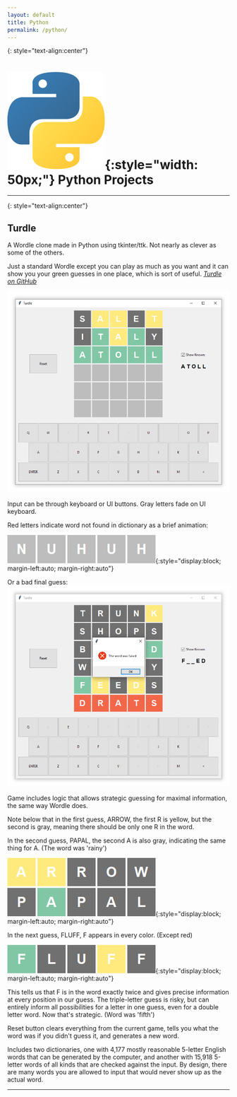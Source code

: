 ```yaml
---
layout: default
title: Python
permalink: /python/
---
```


{: style="text-align:center"}
# ![py](/assets/py.svg){:style="width: 50px;"} **Python Projects**

***

{: style="text-align:center"}
## **Turdle**
A Wordle clone made in Python using tkinter/ttk. Not nearly as clever as some of the others.

Just a standard Wordle except you can play as much as you want and it can show you your green guesses
in one place, which is sort of useful. *[Turdle on GitHub](https://github.com/Athen-H/Turdle)*

![Turdle](/assets/turdle1.png)

Input can be through keyboard or UI buttons. Gray letters fade on UI keyboard.

Red letters indicate word not found in dictionary as a brief animation:

![Nope](/assets/nuhuh.gif){:style="display:block; margin-left:auto; margin-right:auto"}

Or a bad final guess:
![Bad](/assets/turdle2.png)

Game includes logic that allows strategic guessing for maximal information, the same way Wordle does.

Note below that in the first guess, ARROW,
the first R is yellow, but the second is gray, meaning there should be only one 
R in the word.

In the second guess, PAPAL, the second A is also gray, indicating the same thing for A. (The word was 'rainy')

![PAPAL](/assets/papal.png){:style="display:block; margin-left:auto; margin-right:auto"}

In the next guess, FLUFF, F appears in every color. (Except red)

![FLUFF](/assets/fluff.png){:style="display:block; margin-left:auto; margin-right:auto"}

This tells us that F is in the word exactly twice and gives precise information at every position in our guess.
The triple-letter guess is risky, but can entirely inform all possibilities for a letter in one guess, even for a double letter word.
Now that's strategic. (Word was 'fifth')

Reset button clears everything from the current game, tells you what the word was
if you didn't guess it, and generates a new word.

Includes two dictionaries, one with 4,177 mostly reasonable 5-letter English words that can be generated by the computer,
and another with 15,918 5-letter words of all kinds that are checked against the input. By design, there are many words you are allowed
to input that would never show up as the actual word.

***